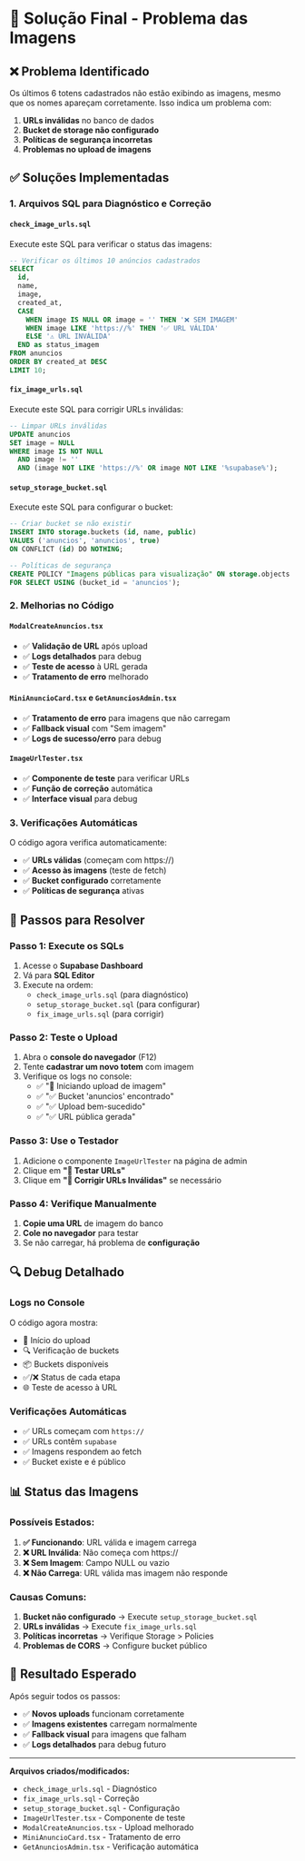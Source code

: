 # 🔧 Solução Final - Problema das Imagens

## ❌ Problema Identificado

Os últimos 6 totens cadastrados não estão exibindo as imagens, mesmo que os nomes apareçam corretamente. Isso indica um problema com:

1. **URLs inválidas** no banco de dados
2. **Bucket de storage não configurado**
3. **Políticas de segurança incorretas**
4. **Problemas no upload de imagens**

## ✅ Soluções Implementadas

### 1. **Arquivos SQL para Diagnóstico e Correção**

#### `check_image_urls.sql`
Execute este SQL para verificar o status das imagens:
```sql
-- Verificar os últimos 10 anúncios cadastrados
SELECT 
  id,
  name,
  image,
  created_at,
  CASE 
    WHEN image IS NULL OR image = '' THEN '❌ SEM IMAGEM'
    WHEN image LIKE 'https://%' THEN '✅ URL VÁLIDA'
    ELSE '⚠️ URL INVÁLIDA'
  END as status_imagem
FROM anuncios 
ORDER BY created_at DESC 
LIMIT 10;
```

#### `fix_image_urls.sql`
Execute este SQL para corrigir URLs inválidas:
```sql
-- Limpar URLs inválidas
UPDATE anuncios 
SET image = NULL 
WHERE image IS NOT NULL 
  AND image != '' 
  AND (image NOT LIKE 'https://%' OR image NOT LIKE '%supabase%');
```

#### `setup_storage_bucket.sql`
Execute este SQL para configurar o bucket:
```sql
-- Criar bucket se não existir
INSERT INTO storage.buckets (id, name, public)
VALUES ('anuncios', 'anuncios', true)
ON CONFLICT (id) DO NOTHING;

-- Políticas de segurança
CREATE POLICY "Imagens públicas para visualização" ON storage.objects
FOR SELECT USING (bucket_id = 'anuncios');
```

### 2. **Melhorias no Código**

#### `ModalCreateAnuncios.tsx`
- ✅ **Validação de URL** após upload
- ✅ **Logs detalhados** para debug
- ✅ **Teste de acesso** à URL gerada
- ✅ **Tratamento de erro** melhorado

#### `MiniAnuncioCard.tsx` e `GetAnunciosAdmin.tsx`
- ✅ **Tratamento de erro** para imagens que não carregam
- ✅ **Fallback visual** com "Sem imagem"
- ✅ **Logs de sucesso/erro** para debug

#### `ImageUrlTester.tsx`
- ✅ **Componente de teste** para verificar URLs
- ✅ **Função de correção** automática
- ✅ **Interface visual** para debug

### 3. **Verificações Automáticas**

O código agora verifica automaticamente:
- ✅ **URLs válidas** (começam com https://)
- ✅ **Acesso às imagens** (teste de fetch)
- ✅ **Bucket configurado** corretamente
- ✅ **Políticas de segurança** ativas

## 🔧 Passos para Resolver

### **Passo 1: Execute os SQLs**
1. Acesse o **Supabase Dashboard**
2. Vá para **SQL Editor**
3. Execute na ordem:
   - `check_image_urls.sql` (para diagnóstico)
   - `setup_storage_bucket.sql` (para configurar)
   - `fix_image_urls.sql` (para corrigir)

### **Passo 2: Teste o Upload**
1. Abra o **console do navegador** (F12)
2. Tente **cadastrar um novo totem** com imagem
3. Verifique os logs no console:
   - ✅ "🚀 Iniciando upload de imagem"
   - ✅ "✅ Bucket 'anuncios' encontrado"
   - ✅ "✅ Upload bem-sucedido"
   - ✅ "✅ URL pública gerada"

### **Passo 3: Use o Testador**
1. Adicione o componente `ImageUrlTester` na página de admin
2. Clique em **"🧪 Testar URLs"**
3. Clique em **"🔧 Corrigir URLs Inválidas"** se necessário

### **Passo 4: Verifique Manualmente**
1. **Copie uma URL** de imagem do banco
2. **Cole no navegador** para testar
3. Se não carregar, há problema de **configuração**

## 🔍 Debug Detalhado

### **Logs no Console**
O código agora mostra:
- 🚀 Início do upload
- 🔍 Verificação de buckets
- 📦 Buckets disponíveis
- ✅/❌ Status de cada etapa
- 🌐 Teste de acesso à URL

### **Verificações Automáticas**
- ✅ URLs começam com `https://`
- ✅ URLs contêm `supabase`
- ✅ Imagens respondem ao fetch
- ✅ Bucket existe e é público

## 📊 Status das Imagens

### **Possíveis Estados:**
1. **✅ Funcionando**: URL válida e imagem carrega
2. **❌ URL Inválida**: Não começa com https://
3. **❌ Sem Imagem**: Campo NULL ou vazio
4. **❌ Não Carrega**: URL válida mas imagem não responde

### **Causas Comuns:**
1. **Bucket não configurado** → Execute `setup_storage_bucket.sql`
2. **URLs inválidas** → Execute `fix_image_urls.sql`
3. **Políticas incorretas** → Verifique Storage > Policies
4. **Problemas de CORS** → Configure bucket público

## 🚀 Resultado Esperado

Após seguir todos os passos:
- ✅ **Novos uploads** funcionam corretamente
- ✅ **Imagens existentes** carregam normalmente
- ✅ **Fallback visual** para imagens que falham
- ✅ **Logs detalhados** para debug futuro

---

**Arquivos criados/modificados:**
- `check_image_urls.sql` - Diagnóstico
- `fix_image_urls.sql` - Correção
- `setup_storage_bucket.sql` - Configuração
- `ImageUrlTester.tsx` - Componente de teste
- `ModalCreateAnuncios.tsx` - Upload melhorado
- `MiniAnuncioCard.tsx` - Tratamento de erro
- `GetAnunciosAdmin.tsx` - Verificação automática 